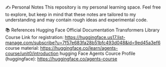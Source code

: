 ✍️ Personal Notes
This repository is my personal learning space.
Feel free to explore, 
but keep in mind that these notes are tailored to my understanding and may contain rough ideas and experimental code.



📚 References
Hugging Face Official Documentation
Transformers Library
Course Link for registration: https://huggingface.us17.list-manage.com/subscribe?u=7f57e683fa28b51bfc493d048&id=9ed45a3ef6
course material: https://huggingface.co/learn/agents-course/unit0/introduction
hugging Face Agents Cource Profile (huggingface): https://huggingface.co/agents-course